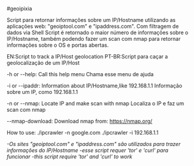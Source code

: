 #geoipixia

Script para retornar informações sobre um IP/Hostname utilizando as aplicações
web: "geoiptool.com" e "ipaddress.com". Com filtragem de dados via Shell Script
é retornado o maior número de informações sobre o IP/Hostname, também
podendo fazer um scan com nmap para retornar informações sobre o OS e portas
abertas.

EN:Script to track a IP/Host geolocation
PT-BR:Script para caçar a geolocalização de um IP/Host

-h or --help:
  Call this help menu
  Chama esse menu de ajuda

-i or --ipaddr:
  Information about IP/Hostname,like 192.168.1.1
  Informação sobre um IP, como 192.168.1.1

-n or --nmap:
  Locate IP and make scan with nmap
  Localiza o IP e faz um scan com nmap

--nmap-download:
  Download nmap from: https://nmap.org/

How to use:
  ./ipcrawler -n google.com
  ./ipcrawler -i 192.168.1.1

<i>
  -Os sites "geoiptool.com" e "ipaddress.com" são utilizados para trazer informações do IP/Hostname
  -esse script requer 'tor' e 'curl' para funcionar
  -this script require 'tor' and 'curl' to work
</i>
